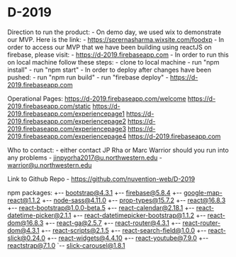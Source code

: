 # D-2019
Direction to run the product:
	- On demo day, we used wix to demonstrate our MVP. Here is the link:
		- https://sprernasharma.wixsite.com/foodxp
	- In order to access our MVP that we have been building using reactJS on firebase, please visit:
		- https://d-2019.firebaseapp.com
	- In order to run this on local machine follow these steps:
		- clone to local machine
		- run "npm install"
		- run "npm start"
	- In order to deploy after changes have been pushed:
		- run "npm run build"
		- run "firebase deploy"
		- https://d-2019.firebaseapp.com
	
Operational Pages:
https://d-2019.firebaseapp.com/welcome
https://d-2019.firebaseapp.com/static
https://d-2019.firebaseapp.com/experiencepage1
https://d-2019.firebaseapp.com/experiencepage2
https://d-2019.firebaseapp.com/experiencepage3
https://d-2019.firebaseapp.com/experiencepage4
https://d-2019.firebaseapp.com

Who to contact:
	- either contact JP Rha or Marc Warrior should you run into any problems
	- jinpyorha2017@u.northwestern.edu
	- warrior@u.northwestern.edu

Link to Github Repo
	- https://github.com/nuvention-web/D-2019

npm packages:
+-- bootstrap@4.3.1
+-- firebase@5.8.4
+-- google-map-react@1.1.2
+-- node-sass@4.11.0
+-- prop-types@15.7.2
+-- react@16.8.3
+-- react-bootstrap@1.0.0-beta.5
+-- react-calendar@2.18.1
+-- react-datetime-picker@2.1.1
+-- react-datetimepicker-bootstrap@1.1.2
+-- react-dom@16.8.3
+-- react-ga@2.5.7
+-- react-router@4.3.1
+-- react-router-dom@4.3.1
+-- react-scripts@2.1.5
+-- react-search-field@1.0.0
+-- react-slick@0.24.0
+-- react-widgets@4.4.10
+-- react-youtube@7.9.0
+-- reactstrap@7.1.0
`-- slick-carousel@1.8.1
